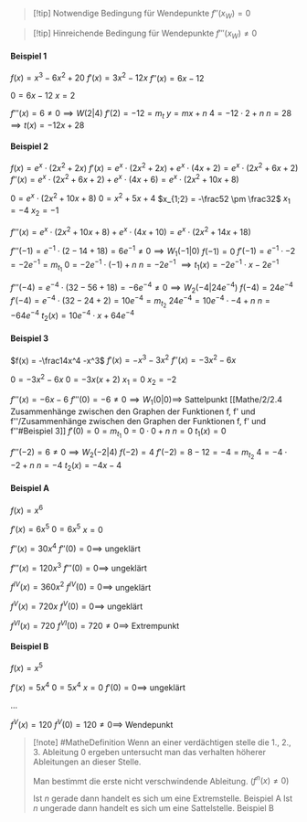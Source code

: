 > [!tip] Notwendige Bedingung für Wendepunkte 
> $f''(x_W) = 0$

> [!tip] Hinreichende Bedingung für Wendepunkte
> $f'''(x_W) \neq 0$

#### Beispiel 1
$f(x) = x^3 -6x^2 +20$
$f'(x) = 3x^2 -12x$
$f''(x) = 6x -12$

$0 = 6x -12$
$x = 2$

$f'''(x) = 6 \neq 0 \implies W(2|4)$
$f'(2) = -12 = m_t$
$y = mx +n$
$4 = -12\cdot2 +n$
$n = 28$
$\implies t(x) = -12x +28$

#### Beispiel 2
$f(x) = e^x \cdot (2x^2 +2x)$
$f'(x) = e^x \cdot (2x^2 +2x) + e^x \cdot (4x + 2) = e^x \cdot (2x^2 +6x +2)$
$f''(x) = e^x \cdot (2x^2 +6x +2) + e^x \cdot (4x +6) = e^x \cdot (2x^2 +10x +8)$

$0 = e^x \cdot (2x^2 +10x +8)$
$0 = x^2 +5x +4$
$x_{1;2} = -\frac52 \pm \frac32$
$x_1 = -4$
$x_2 = -1$

$f'''(x) = e^x \cdot (2x^2 +10x +8) + e^x \cdot (4x +10) = e^x \cdot (2x^2 +14x +18)$

$f'''(-1) = e^{-1} \cdot (2 -14 +18) = 6e^{-1} \neq 0 \implies W_1(-1|0)$
$f(-1)= 0$
$f'(-1) = e^{-1} \cdot -2 = -2e^{-1} = m_{t_1}$
$0 = -2e^{-1} \cdot (-1) +n$
$n = -2e^{-1}$
$\implies t_1(x) = -2e^{-1} \cdot x - 2e^{-1}$

$f'''(-4) = e^{-4} \cdot (32 -56 +18) = -6e^{-4} \neq 0 \implies W_2(-4|24e^{-4})$
$f(-4) = 24e^{-4}$
$f'(-4) = e^{-4} \cdot (32 -24 +2) = 10e^{-4} = m_{t_2}$
$24e^{-4} = 10e^{-4}\cdot-4 +n$
$n = -64e^{-4}$
$t_2(x) = 10e^{-4} \cdot x +64e^{-4}$

#### Beispiel 3
$f(x) = -\frac14x^4 -x^3$
$f'(x) = -x^3 -3x^2$
$f''(x) = -3x^2 -6x$

$0 = -3x^2 -6x$
$0 = -3x(x +2)$
$x_1 = 0$
$x_2 = -2$

$f'''(x) = -6x -6$
$f'''(0) = -6 \neq 0 \implies W_1(0|0) \implies$ Sattelpunkt [[Mathe/2/2.4 Zusammenhänge zwischen den Graphen der Funktionen f, f' und f''/Zusammenhänge zwischen den Graphen der Funktionen f, f' und f''#Beispiel 3]]
$f'(0) = 0 = m_{t_1}$
$0 = 0 \cdot 0 +n$
$n = 0$
$t_1(x) = 0$

$f'''(-2) = 6 \neq 0 \implies W_2(-2|4)$
$f(-2) = 4$
$f'(-2) = 8 -12 = -4 = m_{t_2}$
$4 = -4\cdot-2 +n$
$n = -4$
$t_2(x) = -4x -4$

#### Beispiel A
$f(x) = x^6$

$f'(x) = 6x^5$
$0 = 6x^5$
$x = 0$

$f''(x) = 30x^4$
$f''(0) = 0 \implies$ ungeklärt

$f'''(x) = 120x^3$
$f'''(0) = 0 \implies$ ungeklärt

$f^{IV}(x) = 360x^2$
$f^{IV}(0) = 0 \implies$ ungeklärt

$f^V(x) = 720x$
$f^{V}(0) = 0 \implies$ ungeklärt

$f^{VI}(x) = 720$
$f^{VI}(0) = 720 \neq 0 \implies$ Extrempunkt
#### Beispiel B
$f(x) = x^5$

$f'(x) = 5x^4$
$0 = 5x^4$
$x = 0$
$f'(0) = 0 \implies$ ungeklärt

...

$f^V(x) = 120$
$f^V(0) = 120 \neq 0 \implies$ Wendepunkt

> [!note] #MatheDefinition 
> Wenn an einer verdächtigen stelle die 1., 2., 3. Ableitung $0$ ergeben untersucht man das verhalten höherer Ableitungen an dieser Stelle.
> 
> Man bestimmt die erste nicht verschwindende Ableitung.
> ($f^n(x) \neq 0$)
> 
> Ist $n$ gerade dann handelt es sich um eine Extremstelle. Beispiel A
> Ist $n$ ungerade dann handelt es sich um eine Sattelstelle. Beispiel B

